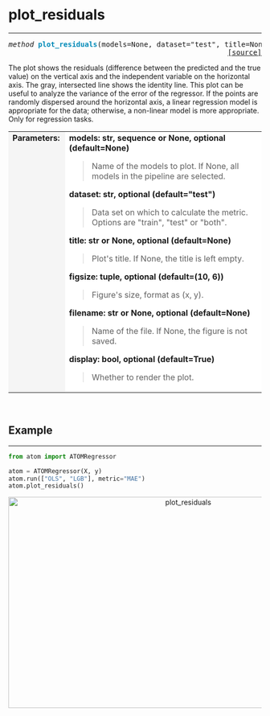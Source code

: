 # plot_residuals
----------------

<pre><em>method</em> <strong style="color:#008AB8">plot_residuals</strong>(models=None, dataset="test", title=None, figsize=(10, 6), filename=None, display=True)
<div align="right"><a href="https://github.com/tvdboom/ATOM/blob/master/atom/plots.py#L1632">[source]</a></div></pre>
The plot shows the residuals (difference between the predicted and the
true value) on the vertical axis and the independent variable on the
horizontal axis. The gray, intersected line shows the identity line. This
plot can be useful to analyze the variance of the error of the regressor.
If the points are randomly dispersed around the horizontal axis, a linear
regression model is appropriate for the data; otherwise, a non-linear model
is more appropriate. Only for regression tasks.
<table width="100%">
<tr>
<td width="15%" style="vertical-align:top; background:#F5F5F5;"><strong>Parameters:</strong></td>
<td width="75%" style="background:white;">
<strong>models: str, sequence or None, optional (default=None)</strong>
<blockquote>
Name of the models to plot. If None, all models in the pipeline are selected.
</blockquote>
<strong>dataset: str, optional (default="test")</strong>
<blockquote>
Data set on which to calculate the metric. Options are "train", "test" or "both".
</blockquote>
<strong>title: str or None, optional (default=None)</strong>
<blockquote>
Plot's title. If None, the title is left empty.
</blockquote>
<strong>figsize: tuple, optional (default=(10, 6))</strong>
<blockquote>
Figure's size, format as (x, y).
</blockquote>
<strong>filename: str or None, optional (default=None)</strong>
<blockquote>
Name of the file. If None, the figure is not saved.
</blockquote>
<strong>display: bool, optional (default=True)</strong>
<blockquote>
Whether to render the plot.
</blockquote>
</tr>
</table>
<br />



## Example
----------

```python
from atom import ATOMRegressor

atom = ATOMRegressor(X, y)
atom.run(["OLS", "LGB"], metric="MAE")
atom.plot_residuals()
```
<div align="center">
    <img src="../../../img/plots/plot_residuals.png" alt="plot_residuals" width="700" height="420"/>
</div>
